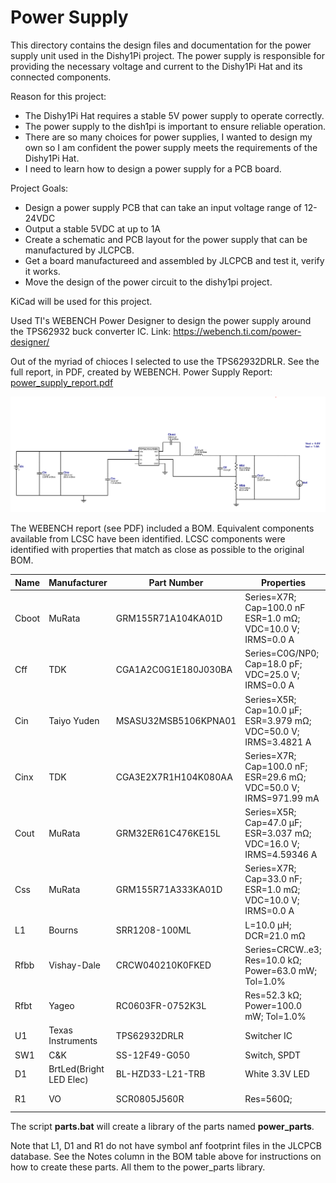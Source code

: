 # Power Supply

This directory contains the design files and documentation for the power supply unit used in the Dishy1Pi project. The power supply is responsible for providing the necessary voltage and current to the Dishy1Pi Hat and its connected components.

Reason for this project:
- The Dishy1Pi Hat requires a stable 5V power supply to operate correctly.
- The power supply to the dish1pi is important to ensure reliable operation.
- There are so many choices for power supplies, I wanted to design my own so I am confident the power supply meets the requirements of the Dishy1Pi Hat.
- I need to learn how to design a power supply for a PCB board.

Project Goals:
- Design a power supply PCB that can take an input voltage range of 12-24VDC
- Output a stable 5VDC at up to 1A
- Create a schematic and PCB layout for the power supply that can be manufactured by JLCPCB.
- Get a board manufactureed and assembled by JLCPCB and test it, verify it works.
- Move the design of the power circuit to the dishy1pi project.

KiCad will be used for this project.

Used TI's WEBENCH Power Designer to design the power supply around the TPS62932 buck converter IC. Link: https://webench.ti.com/power-designer/

Out of the myriad of chioces I selected to use the TPS62932DRLR. See the full report, in PDF, created by WEBENCH. Power Supply Report: [power_supply_report.pdf](docs/PowerSupplyDesignReport.pdf)

![Schematic](images/power_supply_schematic.png)

The WEBENCH report (see PDF) included a BOM. Equivalent components available from LCSC have been identified. LCSC components were identified with properties that match as close as possible to the original BOM.


| Name  | Manufacturer     | Part Number              | Properties                                                                 | Qty | Footprint      | LCSC | Notes |
|-------|------------------|--------------------------|----------------------------------------------------------------------------|-----|----------------|------|-------|
| Cboot | MuRata           | GRM155R71A104KA01D       | Series=X7R;<br>Cap=100.0 nF<br>ESR=1.0 mΩ;<br>VDC=10.0 V;<br>IRMS=0.0 A   | 1   | 0402 3 mm²     |  C71687    |       |
| Cff   | TDK              | CGA1A2C0G1E180J030BA     | Series=C0G/NP0;<br>Cap=18.0 pF;<br>VDC=25.0 V;<br>IRMS=0.0 A              | 1   | 0201 2 mm²     | C599585    |   C0402C180J5GAC7867, 0402    |
| Cin   | Taiyo Yuden      | MSASU32MSB5106KPNA01     | Series=X5R;<br>Cap=10.0 µF;<br>ESR=3.979 mΩ;<br>VDC=50.0 V;<br>IRMS=3.4821 A | 1   | 1210 15 mm²    |  C5677734    |       |
| Cinx  | TDK              | CGA3E2X7R1H104K080AA     | Series=X7R;<br>Cap=100.0 nF;<br>ESR=29.6 mΩ;<br>VDC=50.0 V;<br>IRMS=971.99 mA | 1   | 0603 5 mm²     |  C14663  |  CC0603KRX7R9BB104     |
| Cout  | MuRata           | GRM32ER61C476KE15L       | Series=X5R;<br>Cap=47.0 µF;<br>ESR=3.037 mΩ;<br>VDC=16.0 V;<br>IRMS=4.59346 A | 1   | 1210_280 15 mm²| C5440143   |   CS3225X7R476K160NRL    |
| Css   | MuRata           | GRM155R71A333KA01D       | Series=X7R;<br>Cap=33.0 nF;<br>ESR=1.0 mΩ;<br>VDC=10.0 V;<br>IRMS=0.0 A   | 1   | 0402 3 mm²     |     C307488  |  CL10B333KB8NFNC, 0603     |
| L1    | Bourns           | SRR1208-100ML            | L=10.0 µH; DCR=21.0 mΩ                                                     | 1   | SRR1208 216 mm²|   C2041331  |    STEP@SnapMagic   |
| Rfbb  | Vishay-Dale      | CRCW040210K0FKED         | Series=CRCW..e3; Res=10.0 kΩ; Power=63.0 mW; Tol=1.0%                      | 1   | 0402 3 mm²     |  C71617    |     |
| Rfbt  | Yageo            | RC0603FR-0752K3L         | Res=52.3 kΩ; Power=100.0 mW; Tol=1.0%                                      | 1   | 0603 5 mm²     |   C23198  |    0603WAF5232T5E, NP   |
| U1    | Texas Instruments| TPS62932DRLR             | Switcher IC                                                                | 1   | DRL0008A-MFG 9 mm² | C3032935 |  STEP@ https://www.snapeda.com/   |
| SW1   | C&K              | SS-12F49-G050            | Switch, SPDT                             | 1   | KSC201  | C2876010 |  Added     |
| D1    | BrtLed(Bright LED Elec)       | BL-HZD33-L21-TRB                | White 3.3V LED                                                 | 1   | 1206     | C5264252  |   Added , no CAD, use Generic LED1206   |
| R1    | VO            | SCR0805J560R             | Res=560Ω;                                     | 1   | 0805    | C3017839  |   Added, Generic 0805 resistor    |


The script **parts.bat** will create a library of the parts named **power_parts**.

Note that L1, D1 and R1 do not have symbol anf footprint files in the JLCPCB database. See the Notes column in the BOM table above for instructions on how to create these parts. All them to the power_parts library.